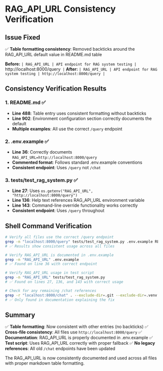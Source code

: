 # RAG_API_URL Consistency Verification

## Issue Fixed
✅ **Table formatting consistency**: Removed backticks around the RAG_API_URL default value in README.md table

**Before:** `| RAG_API_URL | API endpoint for RAG system testing | `http://localhost:8000/query` |`
**After:** `| RAG_API_URL | API endpoint for RAG system testing | http://localhost:8000/query |`

## Consistency Verification Results

### 1. README.md ✅
- **Line 488**: Table entry uses consistent formatting without backticks
- **Line 902**: Environment configuration section correctly documents the default
- **Multiple examples**: All use the correct `/query` endpoint

### 2. .env.example ✅
- **Line 36**: Correctly documents `RAG_API_URL=http://localhost:8000/query`
- **Commented format**: Follows standard .env.example conventions
- **Consistent endpoint**: Uses `/query` not `/chat`

### 3. tests/test_rag_system.py ✅
- **Line 27**: Uses `os.getenv("RAG_API_URL", "http://localhost:8000/query")`
- **Line 136**: Help text references RAG_API_URL environment variable
- **Line 143**: Command-line override functionality works correctly
- **Consistent endpoint**: Uses `/query` throughout

## Shell Command Verification

```bash
# Verify all files use the correct /query endpoint
grep -n "localhost:8000/query" tests/test_rag_system.py .env.example README.md
# ✅ Results show consistent usage across all files

# Verify RAG_API_URL is documented in .env.example
grep -n "RAG_API_URL" .env.example
# ✅ Found on line 36 with correct endpoint

# Verify RAG_API_URL usage in test script
grep -n "RAG_API_URL" tests/test_rag_system.py
# ✅ Found on lines 27, 136, and 143 with correct usage

# Check for any remaining /chat references
grep -r "localhost:8000/chat" . --exclude-dir=.git --exclude-dir=.venv
# ✅ Only found in documentation explaining the fix
```

## Summary
✅ **Table formatting**: Now consistent with other entries (no backticks)
✅ **Cross-file consistency**: All files use `http://localhost:8000/query`
✅ **Documentation**: RAG_API_URL is properly documented in .env.example
✅ **Test script**: Uses RAG_API_URL correctly with proper fallback
✅ **No legacy references**: All old `/chat` endpoints have been updated

The RAG_API_URL is now consistently documented and used across all files with proper markdown table formatting.
